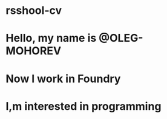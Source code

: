 # rsshool-cv
# Hello, my name is @OLEG-MOHOREV
# Now l work in Foundry
# I,m interested in programming
